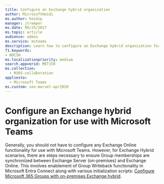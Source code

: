 ```yaml
---
title: Configure an Exchange hybrid organization
author: MicrosoftHeidi 
ms.author: heidip 
manager: jtremper
ms.date: 09/25/2017
ms.topic: article
audience: admin
ms.service: msteams
description: Learn how to configure an Exchange hybrid organization for use with Microsoft Teams to ensure Group memberships are synchronized.
f1.keywords:
- NOCSH
ms.localizationpriority: medium
search.appverid: MET150
ms.collection: 
  - M365-collaboration
appliesto: 
  - Microsoft Teams
ms.custom: seo-marvel-apr2020
---
```


# Configure an Exchange hybrid organization for use with Microsoft Teams

Generally, you should not have to configure any Exchange Online functionality for use with Microsoft Teams. However, for Exchange Hybrid scenarios, there are steps necessary to ensure Group memberships are synchronized between Exchange Server (on-premises) and Exchange Online. This involves enablement of Group Writeback functionality in Microsoft Entra Connect along with various initialization scripts: [Configure Microsoft 365 Groups with on-premises Exchange hybrid](/exchange/hybrid-deployment/set-up-microsoft-365-groups).
